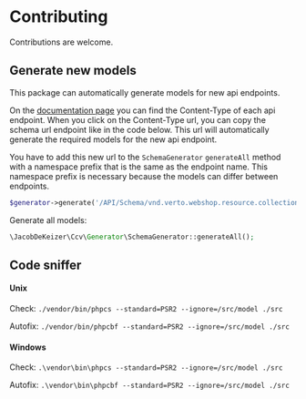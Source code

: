 # Contributing

Contributions are welcome.

## Generate new models

This package can automatically generate models for new api endpoints.

On the [documentation page](https://demo.ccvshop.nl/API/Docs/) you can find the Content-Type of each api endpoint.
When you click on the Content-Type url, you can copy the schema url endpoint like in the code below.
This url will automatically generate the required models for the new api endpoint.

You have to add this new url to the `SchemaGenerator` `generateAll` method with a namespace prefix that is the same as the endpoint name.
This namespace prefix is necessary because the models can differ between endpoints.
```php
$generator->generate('/API/Schema/vnd.verto.webshop.resource.collection.orders.v1.json', 'Orders');
```

Generate all models:
```php
\JacobDeKeizer\Ccv\Generator\SchemaGenerator::generateAll();
```

## Code sniffer

#### Unix

Check: `./vendor/bin/phpcs --standard=PSR2 --ignore=/src/model ./src`

Autofix: `./vendor/bin/phpcbf --standard=PSR2 --ignore=/src/model ./src`

#### Windows

Check: `.\vendor\bin\phpcs --standard=PSR2 --ignore=/src/model ./src`

Autofix: `.\vendor\bin\phpcbf --standard=PSR2 --ignore=/src/model ./src`